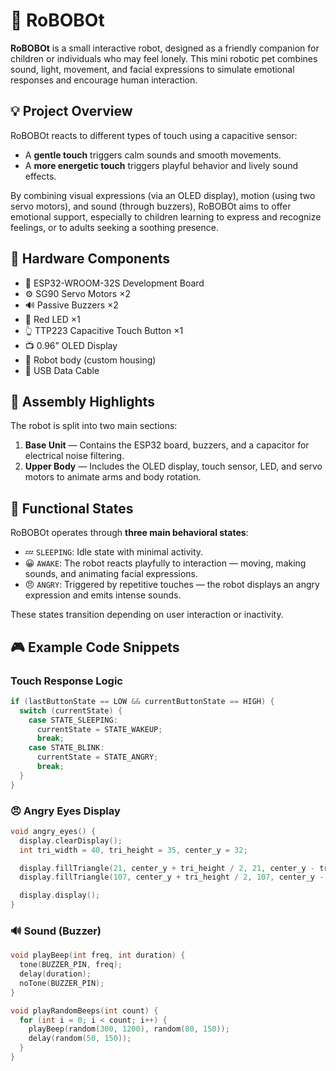 # 🤖 RoBOBOt

**RoBOBOt** is a small interactive robot, designed as a friendly companion for children or individuals who may feel lonely. This mini robotic pet combines sound, light, movement, and facial expressions to simulate emotional responses and encourage human interaction.

## 💡 Project Overview

RoBOBOt reacts to different types of touch using a capacitive sensor:
- A **gentle touch** triggers calm sounds and smooth movements.
- A **more energetic touch** triggers playful behavior and lively sound effects.

By combining visual expressions (via an OLED display), motion (using two servo motors), and sound (through buzzers), RoBOBOt aims to offer emotional support, especially to children learning to express and recognize feelings, or to adults seeking a soothing presence.

## 🧰 Hardware Components

- 🔌 ESP32-WROOM-32S Development Board
- ⚙️ SG90 Servo Motors ×2
- 🔊 Passive Buzzers ×2
- 🔴 Red LED ×1
- 👆 TTP223 Capacitive Touch Button ×1
- 📺 0.96” OLED Display
- 🧠 Robot body (custom housing)
- 🔌 USB Data Cable

## 🧱 Assembly Highlights

The robot is split into two main sections:
1. **Base Unit** — Contains the ESP32 board, buzzers, and a capacitor for electrical noise filtering.
2. **Upper Body** — Includes the OLED display, touch sensor, LED, and servo motors to animate arms and body rotation.

## 🧠 Functional States

RoBOBOt operates through **three main behavioral states**:
- 💤 `SLEEPING`: Idle state with minimal activity.
- 😀 `AWAKE`: The robot reacts playfully to interaction — moving, making sounds, and animating facial expressions.
- 😠 `ANGRY`: Triggered by repetitive touches — the robot displays an angry expression and emits intense sounds.

These states transition depending on user interaction or inactivity.

## 🎮 Example Code Snippets

### Touch Response Logic

```cpp
if (lastButtonState == LOW && currentButtonState == HIGH) {
  switch (currentState) {
    case STATE_SLEEPING:
      currentState = STATE_WAKEUP;
      break;
    case STATE_BLINK:
      currentState = STATE_ANGRY;
      break;
  }
}

```
### 😠 Angry Eyes Display
```cpp
void angry_eyes() {
  display.clearDisplay();
  int tri_width = 40, tri_height = 35, center_y = 32;

  display.fillTriangle(21, center_y + tri_height / 2, 21, center_y - tri_height / 2, 21 + tri_width, center_y + tri_height / 2, SSD1306_WHITE);
  display.fillTriangle(107, center_y + tri_height / 2, 107, center_y - tri_height / 2, 107 - tri_width, center_y + tri_height / 2, SSD1306_WHITE);

  display.display();
}
```
### 🔊 Sound (Buzzer)
```cpp
void playBeep(int freq, int duration) {
  tone(BUZZER_PIN, freq);
  delay(duration);
  noTone(BUZZER_PIN);
}

void playRandomBeeps(int count) {
  for (int i = 0; i < count; i++) {
    playBeep(random(300, 1200), random(80, 150));
    delay(random(50, 150)); 
  }
}
```
